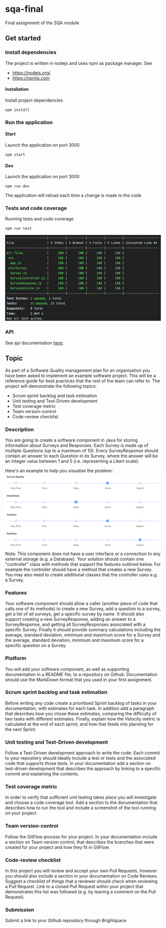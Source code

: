 # sqa-final
Final assignment of the SQA module

## Get started

### Install dependencies
The project is written in nodejs and uses npm as package manager. See
   * https://nodejs.org/
   * https://npmjs.com
   
#### Installation
Install project dependencies
```shell
npm install
```

### Run the application

#### Start
Launch the application on port 3000
```shell script
npm start
```

#### Dev
Launch the application on port 3000
```shell script
npm run dev
```
The application will reload each time a change is made to the code

### Tests and code coverage
Running tests and code coverage
```shell script
npm run test
```
![test coverage](./assets/test-coverage.png)

### API
See api documentation [here](./API.md).

## Topic
As part of a Software Quality management plan for an organisation you have been asked to implement an example software project. This will be a reference guide for best practices that the rest of the team can refer to. The project will demonstrate the following topics:
* Scrum sprint backlog and task estimation
* Unit testing and Test-Driven development
* Test coverage metric
* Team version-control 
* Code-review checklist

### Description
You are going to create a software component in Java for storing information about Surveys and Responses. Each Survey is made up of multiple Questions (up to a maximum of 10). Every SurveyResponse should contain an answer to each Question in its Survey, where the answer will be an integer value between 1 and 5 (i.e. representing a Likert scale).

Here's an example to help you visualise the problem: 
![survey UI](./assets/surveyUI.png)
Note:
This component does not have a user interface or a connection to any external storage (e.g. a Database). Your solution should contain one "controller" class with methods that support the features outlined below. For example the controller should have a method that creates a new Survey. You may also need to create additional classes that the controller uses e.g. a Survey.
### Features
Your software component should allow a caller (another piece of code that calls one of its methods) to create a new Survey, add a question to a survey, get a list of all surveys, get a specific survey by name. It should also support creating a new SurveyResponse, adding an answer to a SurveyResponse, and getting all SurveyResponses associated with a specific Survey.
Finally it should provide summary calculations including the average, standard deviation,  minimum and maximum score for a Survey and the average, standard deviation, minimum and maximum score for a specific question on a Survey.
 
### Platform
You will add your software component, as well as supporting documentation in a README file, to a repository on Github. Documentation should use the MarkDown format that you used in your first assignment.

### Scrum sprint backlog and task estimation
Before writing any code create a prioritised Sprint backlog of tasks in your documentation, with estimates for each task. In addition add a paragraph that describes how you chose these estimates, comparing the difficulty of two tasks with different estimates. Finally, explain how the Velocity metric is calculated at the end of each sprint, and how that feeds into planning for the next Sprint.

### Unit testing and Test-Driven development
Follow a Test-Driven development approach to write the code. Each commit to your repository should ideally include a test or tests and the associated code that supports those tests. In your documentation add a section on test-driven development that describes the approach by linking to a specific commit and explaining the contents. 

### Test coverage metric
In order to verify that sufficient unit testing takes place you will investigate and choose a code coverage tool. Add a section to the documentation that describes how to run the tool and include a screenshot of the tool running on your project.

### Team version-control 
Follow the GitFlow process for your project. In your documentation include a section on Team version control, that describes the branches that were created for your project and how they fit in GitFlow. 

### Code-review checklist
In this project you will review and accept your own Pull Requests, however you should also include a section in your documentation on Code Reviews. Suggest a checklist of things that a reviewer should check when reviewing a Pull Request. Link to a closed Pull Request within your project that demonstrates this list was followed (e.g. by leaving a comment on the Pull Request).

### Submission
Submit a link to your Github repository through Brightspace
